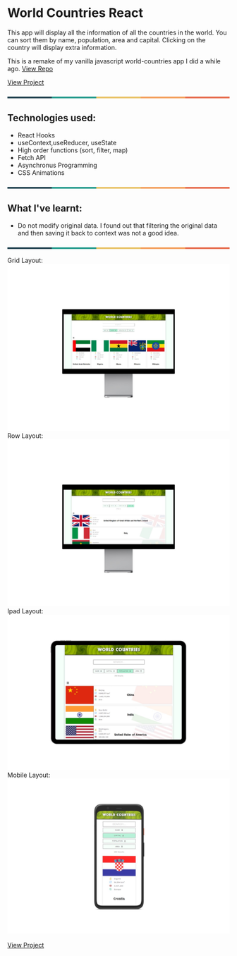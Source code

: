 # World Countries React

This app will display all the information of all the countries in the world. You can sort them by name, population, area and capital. Clicking on the country will display extra information.

This is a remake of my vanilla javascript world-countries app I did a while ago. [View Repo](https://github.com/philipHinch/world-countries)

[View Project](https://world-countries-react.vercel.app/)

![This is an image](https://raw.githubusercontent.com/philipHinch/underline/main/underline.png)

## Technologies used:

- React Hooks
- useContext,useReducer, useState
- High order functions (sort, filter, map)
- Fetch API
- Asynchronus Programming
- CSS Animations

![This is an image](https://raw.githubusercontent.com/philipHinch/underline/main/underline.png)

## What I've learnt:

- Do not modify original data. I found out that filtering the original data and then saving it back to context was not a good idea.

![This is an image](https://raw.githubusercontent.com/philipHinch/underline/main/underline.png)

Grid Layout:
![This is an image](https://github.com/philipHinch/world_countries_react/blob/main/src/assets/previews/preview_large_grid.jpg?raw=true)
Row Layout:
![This is an image](https://github.com/philipHinch/world_countries_react/blob/main/src/assets/previews/preview_large_row.jpg?raw=true)
Ipad Layout:
![This is an image](https://github.com/philipHinch/world_countries_react/blob/main/src/assets/previews/preview_medium.jpg?raw=true)
Mobile Layout:
![This is an image](https://github.com/philipHinch/world_countries_react/blob/main/src/assets/previews/preview_small.jpg?raw=true)


[View Project](https://world-countries-react.vercel.app/)






